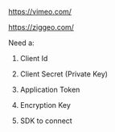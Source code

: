 https://vimeo.com/

https://ziggeo.com/


Need a: 

1. Client Id

2. Client Secret (Private Key)

3. Application Token

4. Encryption Key

5. SDK to connect
